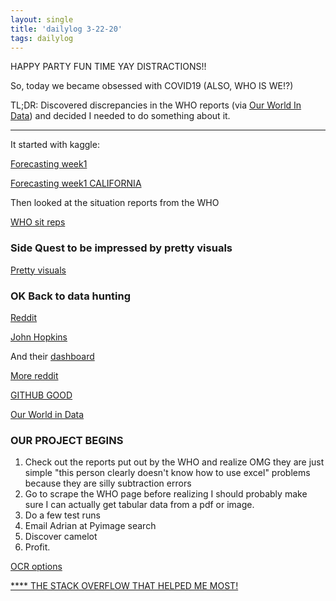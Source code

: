 ```yaml
---
layout: single
title: 'dailylog 3-22-20'
tags: dailylog 
---
```


HAPPY PARTY FUN TIME YAY DISTRACTIONS!!

So, today we became obsessed with COVID19
(ALSO, WHO IS WE!?)

TL;DR: Discovered discrepancies in the WHO reports (via [Our World In Data](https://ourworldindata.org/coronavirus-source-data)) and decided I needed to do something about it.

----

It started with kaggle:

[Forecasting week1](https://www.kaggle.com/c/covid19-global-forecasting-week-1/data)

[Forecasting week1 CALIFORNIA](https://www.kaggle.com/c/covid19-local-us-ca-forecasting-week-1/data)

Then looked at the situation reports from the WHO

[WHO sit reps](https://www.who.int/emergencies/diseases/novel-coronavirus-2019/situation-reports/)

### Side Quest to be impressed by pretty visuals

[Pretty visuals](https://informationisbeautiful.net/visualizations/covid-19-coronavirus-infographic-datapack/)

### OK Back to data hunting 

[Reddit](https://www.reddit.com/r/datasets/comments/flifr2/is_anyone_tracking_the_data_sources_of_covid19/)

[John Hopkins](https://systems.jhu.edu/research/public-health/ncov/)

And their [dashboard](https://www.arcgis.com/apps/opsdashboard/index.html#/bda7594740fd40299423467b48e9ecf6)

[More reddit](https://www.reddit.com/r/datasets/comments/fkk9fb/coronavirus_multiple_sources_timeseries_scraped/)

[GITHUB GOOD](https://github.com/pcm-dpc/COVID-19)

[Our World in Data](https://ourworldindata.org/coronavirus-source-data)

### OUR PROJECT BEGINS

1. Check out the reports put out by the WHO and realize OMG they are just simple "this person clearly doesn't know how to use excel" problems because they are silly subtraction errors
2. Go to scrape the WHO page before realizing I should probably make sure I can actually get tabular data from a pdf or image. 
3. Do a few test runs 
4. Email Adrian at Pyimage search
5. Discover camelot 
6. Profit.

[OCR options](https://medium.com/@winston.smith.spb/python-ocr-for-pdf-or-compare-textract-pytesseract-and-pyocr-acb19122f38c)

[**** THE STACK OVERFLOW THAT HELPED ME MOST!](https://stackoverflow.com/questions/47533875/how-to-extract-table-as-text-from-the-pdf-using-python/53050405)

